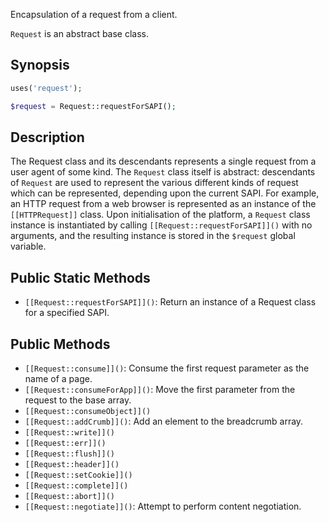 Encapsulation of a request from a client.

`Request` is an abstract base class.

## Synopsis

```php
uses('request');

$request = Request::requestForSAPI();
```

## Description

The Request class and its descendants represents a single request from a user agent of some kind. The `Request` class itself is abstract: descendants of `Request` are used to represent the various different kinds of request which can be represented, depending upon the current SAPI. For example, an HTTP request from a web browser is represented as an instance of the `[[HTTPRequest]]` class. Upon initialisation of the platform, a `Request` class instance is instantiated by calling `[[Request::requestForSAPI]]()` with no arguments, and the resulting instance is stored in the `$request` global variable.

## Public Static Methods

* `[[Request::requestForSAPI]]()`: Return an instance of a Request class for a specified SAPI.

## Public Methods

* `[[Request::consume]]()`: Consume the first request parameter as the name of a page.
* `[[Request::consumeForApp]]()`: Move the first parameter from the request to the base array.
* `[[Request::consumeObject]]()`
* `[[Request::addCrumb]]()`: Add an element to the breadcrumb array.
* `[[Request::write]]()`
* `[[Request::err]]()`
* `[[Request::flush]]()`
* `[[Request::header]]()`
* `[[Request::setCookie]]()`
* `[[Request::complete]]()`
* `[[Request::abort]]()`
* `[[Request::negotiate]]()`: Attempt to perform content negotiation.

